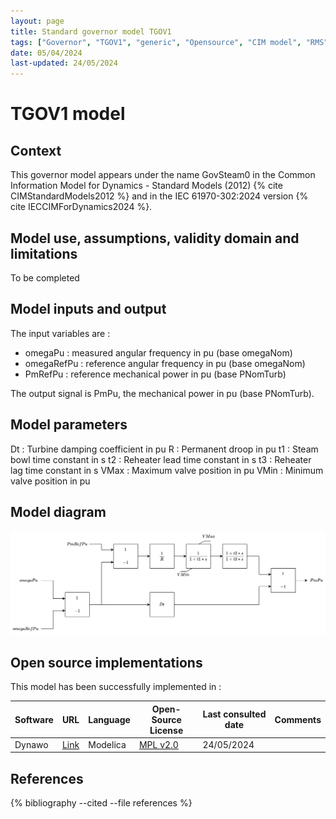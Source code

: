 ```yaml
---
layout: page
title: Standard governor model TGOV1
tags: ["Governor", "TGOV1", "generic", "Opensource", "CIM model", "RMS", "phasor", "MRL4", "Single phase", "GovSteam0", "IEC", "dynawo", "#106"]
date: 05/04/2024
last-updated: 24/05/2024
---
```

# TGOV1 model

## Context

This governor model appears under the name GovSteam0 in the Common Information Model for Dynamics - Standard Models (2012) {% cite CIMStandardModels2012 %} and in the IEC 61970-302:2024 version {% cite IECCIMForDynamics2024 %}.

## Model use, assumptions, validity domain and limitations

To be completed

## Model inputs and output

The input variables are :

- omegaPu : measured angular frequency in pu (base omegaNom)
- omegaRefPu : reference angular frequency in pu (base omegaNom)
- PmRefPu : reference mechanical power in pu (base PNomTurb)

The output signal is PmPu, the mechanical power in pu (base PNomTurb).

## Model parameters

Dt : Turbine damping coefficient in pu
R : Permanent droop in pu
t1 : Steam bowl time constant in s
t2 : Reheater lead time constant in s
t3 : Reheater lag time constant in s
VMax : Maximum valve position in pu
VMin : Minimum valve position in pu

## Model diagram

<img src="/pages/models/regulations/TGOV1/TGOV1.drawio.svg" alt="TGOV1 diagram">

## Open source implementations

This model has been successfully implemented in :

| Software      | URL | Language | Open-Source License | Last consulted date | Comments |
| ------------- | --- | -------- | ------------------- | ------------------- | -------- |
| Dynawo | [Link](https://github.com/dynawo/dynawo) | Modelica | [MPL v2.0](https://www.mozilla.org/en-US/MPL/2.0/)  | 24/05/2024 |  |

## References

{% bibliography --cited --file references  %}

